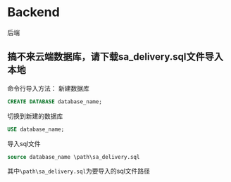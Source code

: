 # Backend
后端
## 搞不来云端数据库，请下载sa_delivery.sql文件导入本地
命令行导入方法：
新建数据库
```sql
CREATE DATABASE database_name;
```
切换到新建的数据库
```sql
USE database_name;
```
导入sql文件
```sql
source database_name \path\sa_delivery.sql
```
其中`\path\sa_delivery.sql`为要导入的sql文件路径
